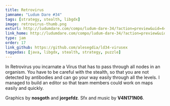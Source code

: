 ```yaml
---
title: Retrovirus
jamname: "Ludum Dare #34"
tags: [strategy, stealth, libgdx]
image: retrovirus-thumb.png
exturl: http://ludumdare.com/compo/ludum-dare-34/?action=preview&uid=44038
link_home: http://ludumdare.com/compo/ludum-dare-34/?action=preview&uid=44038
type: jam
order: 17
link_github: https://github.com/alesegdia/ld34-virusex
taggedas: [java, libgdx, stealth, strategy, puzzle]
---
```


In Retrovirus you incarnate a Virus that has to pass through all nodes in an organism. You have to be careful
with the stealth, so that you are not detected by antibodies and can go your way easily through all the levels.
I managed to build an editor so that team members could work on maps easily and quickly.

Graphics by **nosgoth** and **jorgefdz**. Sfx and music by **V4N171N06**.
